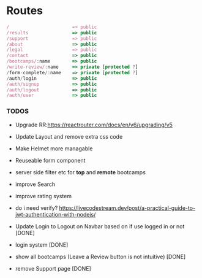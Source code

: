 # Routes

```js
/                       => public
/results                => public
/support                => public
/about                  => public
/legal                  => public
/contact                => public
/bootcamps/:name        => public
/write-review/:name     => private [protected ?]
/form-complete/:name    => private [protected ?]
/auth/login             => public
/auth/signup            => public
/auth/logout            => public
/auth/user              => public
```

### TODOS

- Upgrade RR:https://reactrouter.com/docs/en/v6/upgrading/v5
- Update Layout and remove extra css code
- Make Helmet more managable
- Reuseable form component
- server side filter etc for **top** and **remote** bootcamps
- improve Search
- improve rating system
- do i need verify? https://livecodestream.dev/post/a-practical-guide-to-jwt-authentication-with-nodejs/

- Update Login to Logout on Navbar based on if use logged in or not [DONE]
- login system [DONE]
- show all bootcamps (Leave a Review button is not intuitive) [DONE]
- remove Support page [DONE]
